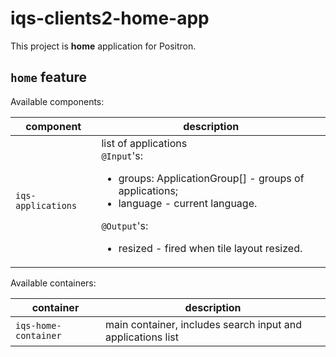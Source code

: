 # iqs-clients2-home-app

This project is **home** application for Positron.

## `home` feature

Available components:

|component|description|
|---|---|
|`iqs-applications`|list of applications<br>`@Input`'s:<ul><li>groups: ApplicationGroup[] - groups of applications;</li><li>language - current language.</li></ul>`@Output`'s:<ul><li>resized - fired when tile layout resized.</li></ul>|

Available containers:

|container|description|
|---|---|
|`iqs-home-container`|main container, includes search input and applications list|